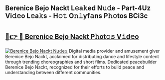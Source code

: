 ## Berenice Bejo Nackt L𝚎a𝚔ed N𝚞𝚍e - Part-4Uz Vi𝚍𝚎o L𝚎a𝚔s - H𝚘𝚝 O𝚗𝚕yf𝚊ns P𝚑𝚘tos BCi3c

# <h2><a href="http://kfasyp.oniu.top/?m=Berenice+Bejo+Nackt">🔗👉 🔴 Berenice Bejo Nackt P𝚑ot𝚘𝚜 V𝚒d𝚎o</a></h2>

[![Berenice Bejo Nackt Nu𝚍e𝚜](https://i.imgur.com/0qMVB7G.gif)](http://kfasyp.oniu.top/?m=Berenice+Bejo+Nackt)
Digital media provider and amusement giver Berenice Bejo Nackt, acclaimed for distributing dance and lifestyle content through trending choreographies and short films. Dedicated peacebuilder Berenice Bejo Nackt, recognized for their efforts to build peace and understanding between different communities.  
